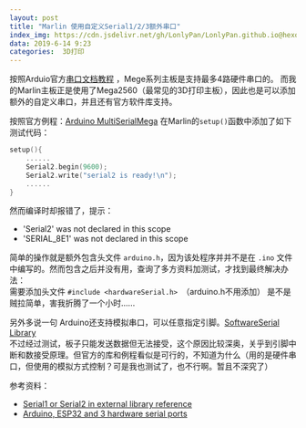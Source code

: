 ```yaml
---
layout: post
title: "Marlin 使用自定义Serial1/2/3额外串口"
index_img: https://cdn.jsdelivr.net/gh/LonlyPan/LonlyPan.github.io@hexo_source/hexo_images/Marlin_使用自定义Serial1_2_3额外串口/Marlin-Logo-GitHub.png
data: 2019-6-14 9:23
categories:  3D打印
---
```


按照Arduio官方[串口文档教程](https://www.arduino.cc/reference/en/language/functions/communication/serial/)  ，Mege系列主板是支持最多4路硬件串口的。
而我的Marlin主板正是使用了Mega2560（最常见的3D打印主板），因此也是可以添加额外的自定义串口，并且还有官方软件库支持。

<!--more-->

按照官方例程：[Arduino MultiSerialMega](https://www.arduino.cc/en/Tutorial/MultiSerialMega)
在Marlin的`setup()`函数中添加了如下测试代码：

```cpp
setup(){
	......
  	Serial2.begin(9600);
	Serial2.write("serial2 is ready!\n");
  	......
}
 ```
 
然而编译时却报错了，提示：
- 'Serial2' was not declared in this scope
- 'SERIAL_8E1' was not declared in this scope

简单的操作就是额外包含头文件 `arduino.h`，因为该处程序并并不是在 `.ino` 文件中编写的。然而包含之后并没有用，查询了多方资料加测试，才找到最终解决办法：  
需要添加头文件 `#include <hardwareSerial.h> `（arduino.h不用添加）
是不是贼拉简单<i class="fas fa-smile"></i>，害我折腾了一个小时......

另外多说一句 Arduino还支持模拟串口，可以任意指定引脚。[SoftwareSerial Library](https://www.arduino.cc/en/Reference/SoftwareSerial)  
不过经过测试，板子只能发送数据但无法接受，这个原因比较深奥，关乎到引脚中断和数接受原理。但官方的库和例程看似是可行的，不知道为什么（用的是硬件串口，但使用的模拟方式控制？可是我也测试了，也不行啊。暂且不深究了）

参考资料：
- [Serial1 or Serial2 in external library reference](https://github.com/espressif/arduino-esp32/issues/407)
- [Arduino, ESP32 and 3 hardware serial ports](https://quadmeup.com/arduino-esp32-and-3-hardware-serial-ports/)
